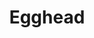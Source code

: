 ---
logohandle: eggheadio
sort: egghead
title: Egghead
twitter: https://x.com/eggheadio
website: https://egghead.io/
---
